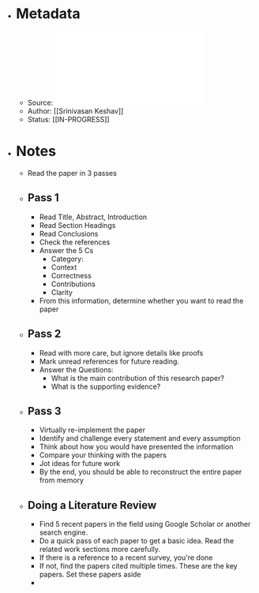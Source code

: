 - # Metadata
	- Source: ![How to Read a Paper.pdf](../assets/How_to_Read_a_Paper_1683815418635_0.pdf)
	- Author: [[Srinivasan Keshav]]
	- Status: [[IN-PROGRESS]]
- # Notes
	- Read the paper in 3 passes
	- ## Pass 1
		- Read Title, Abstract, Introduction
		- Read Section Headings
		- Read Conclusions
		- Check the references
		- Answer the 5 Cs
			- Category:
			- Context
			- Correctness
			- Contributions
			- Clarity
		- From this information, determine whether you want to read the paper
	- ## Pass 2
		- Read with more care, but ignore details like proofs
		- Mark unread references for future reading.
		- Answer the Questions:
			- What is the main contribution of this research paper?
			- What is the supporting evidence?
	- ## Pass 3
		- Virtually re-implement the paper
		- Identify and challenge every statement and every assumption
		- Think about how you would have presented the information
		- Compare your thinking with the papers
		- Jot ideas for future work
		- By the end, you should be able to reconstruct the entire paper from memory
	- ## Doing a Literature Review
		- Find 5 recent papers in the field using Google Scholar or another search engine.
		- Do a quick pass of each paper to get a basic idea. Read the related work sections more carefully.
		- If there is a reference to a recent survey, you're done
		- If not, find the papers cited multiple times. These are the key papers. Set these papers aside
		-